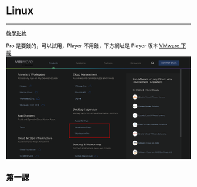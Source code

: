 # Linux

---

[教學影片](https://www.bilibili.com/video/BV19W4y1w7cM/ '教學影片')

Pro 是要錢的，可以試用，Player 不用錢，下方網址是 Player 版本
[VMware 下載](https://www.vmware.com/content/vmware/vmware-published-sites/us/products/workstation-player.html.html 'VMware下載')
![VMware下載](./images/vmware.png 'VMware下載')

## 第一課
